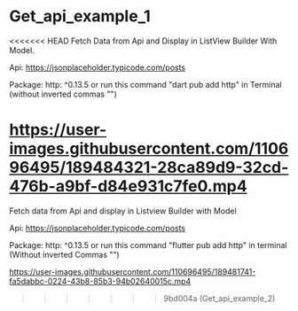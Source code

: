 # Get_api_example_1

<<<<<<< HEAD
Fetch Data from Api and Display in ListView Builder With Model.

Api: https://jsonplaceholder.typicode.com/posts


Package: http: ^0.13.5 or run this command "dart pub add http" in Terminal (without inverted commas "")




https://user-images.githubusercontent.com/110696495/189484321-28ca89d9-32cd-476b-a9bf-d84e931c7fe0.mp4
=======
Fetch data from Api and display in Listview Builder with Model

Api: https://jsonplaceholder.typicode.com/posts

Package:  http: ^0.13.5 or run this command "flutter pub add http" in terminal (Without inverted Commas "")



https://user-images.githubusercontent.com/110696495/189481741-fa5dabbc-0224-43b8-85b3-94b02640015c.mp4
>>>>>>> 9bd004a (Get_api_example_2)

